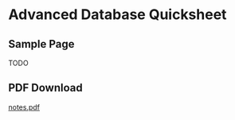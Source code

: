 # Advanced Database Quicksheet

## Sample Page
TODO

## PDF Download
[notes.pdf](https://github.com/idf/Advanced-Algo-Quicksheet/releases)
